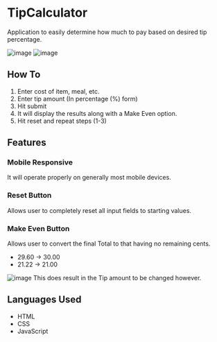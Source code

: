 # TipCalculator
Application to easily determine how much to pay based on desired tip percentage.

![image](https://user-images.githubusercontent.com/60195435/143951519-e9394735-e3fc-44ae-85a8-908c38b953be.png)
![image](https://user-images.githubusercontent.com/60195435/143951613-b4a696cd-6683-409a-8383-9443ccf1b4cd.png)


## How To
1. Enter cost of item, meal, etc.
2. Enter tip amount (In percentage (%) form)
3. Hit submit
4. It will display the results along with a Make Even option.
5. Hit reset and repeat steps (1-3)

## Features
### Mobile Responsive
It will operate properly on generally most mobile devices.

### Reset Button
Allows user to completely reset all input fields to starting values.

### Make Even Button
Allows user to convert the final Total to that having no remaining cents.
- 29.60 -> 30.00 
- 21.22 -> 21.00

![image](https://user-images.githubusercontent.com/60195435/143952282-3169c1af-411f-4b11-a012-1853d2534b4d.png)
This does result in the Tip amount to be changed however.

## Languages Used
- HTML 
- CSS 
- JavaScript
